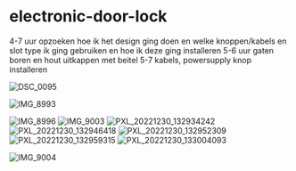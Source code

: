 # electronic-door-lock


4-7 uur opzoeken hoe ik het design ging doen en welke knoppen/kabels en slot type ik ging gebruiken en hoe ik deze ging installeren
5-6 uur gaten boren en hout uitkappen met beitel
5-7 kabels, powersupply knop installeren 

![DSC_0095](https://user-images.githubusercontent.com/69217508/210074661-22064b44-b0c2-4f86-bca3-3b69c288d55d.JPG)

![IMG_8993](https://user-images.githubusercontent.com/69217508/210074784-9b2c4331-77a8-414b-8f6b-520414e51fcb.JPG)

![IMG_8996](https://user-images.githubusercontent.com/69217508/210074813-0138fda3-230c-4397-83d0-2d1e0c9e31fd.JPG)
![IMG_9003](https://user-images.githubusercontent.com/69217508/210075265-f217149a-75f1-4f23-bc6a-1792eb685093.JPG)
![PXL_20221230_132934242](https://user-images.githubusercontent.com/69217508/210075412-07efc192-be15-45dc-a4bb-c21f471ddf02.jpg)
![PXL_20221230_132946418](https://user-images.githubusercontent.com/69217508/210075414-d183c659-1a14-44dd-a458-8f70f3a355cb.jpg)
![PXL_20221230_132952309](https://user-images.githubusercontent.com/69217508/210075417-fe1cb5a2-5641-4022-8d85-e032bb0ba69e.jpg)
![PXL_20221230_132959315](https://user-images.githubusercontent.com/69217508/210075462-dcc78768-633a-44db-850f-dbbd578431dc.jpg)
![PXL_20221230_133004093](https://user-images.githubusercontent.com/69217508/210075467-ddb4fdc8-7f5c-4d41-9224-7fc812491244.jpg)

![IMG_9004](https://user-images.githubusercontent.com/69217508/210076169-3c008611-2d06-44f0-a8c6-02f588a38d2f.JPG)
